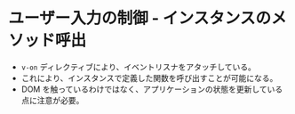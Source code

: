 # ユーザー入力の制御 - インスタンスのメソッド呼出
* `v-on` ディレクティブにより、イベントリスナをアタッチしている。
* これにより、インスタンスで定義した関数を呼び出すことが可能になる。
* DOM を触っているわけではなく、アプリケーションの状態を更新している点に注意が必要。
